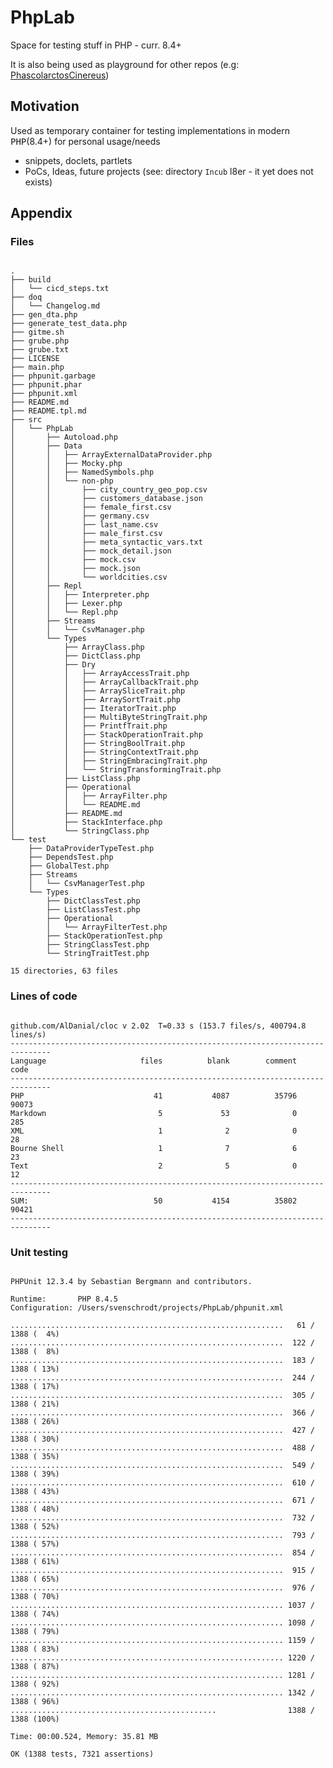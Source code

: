 # PhpLab
Space for testing stuff in PHP - curr. 8.4+

It is also being used as playground for other repos (e.g: [PhascolarctosCinereus](https://github.com/SchrodtSven/PhascolarctosCinereus))
## Motivation 

Used as temporary container for testing implementations in modern <kbd>PHP</kbd>(8.4+) for personal usage/needs

- snippets, doclets, partlets
- PoCs, Ideas, future projects (see: directory ```Incub``` l8er - it yet does not exists)


## Appendix
### Files
<pre><code>
.
├── build
│   └── cicd_steps.txt
├── doq
│   └── Changelog.md
├── gen_dta.php
├── generate_test_data.php
├── gitme.sh
├── grube.php
├── grube.txt
├── LICENSE
├── main.php
├── phpunit.garbage
├── phpunit.phar
├── phpunit.xml
├── README.md
├── README.tpl.md
├── src
│   └── PhpLab
│       ├── Autoload.php
│       ├── Data
│       │   ├── ArrayExternalDataProvider.php
│       │   ├── Mocky.php
│       │   ├── NamedSymbols.php
│       │   └── non-php
│       │       ├── city_country_geo_pop.csv
│       │       ├── customers_database.json
│       │       ├── female_first.csv
│       │       ├── germany.csv
│       │       ├── last_name.csv
│       │       ├── male_first.csv
│       │       ├── meta_syntactic_vars.txt
│       │       ├── mock_detail.json
│       │       ├── mock.csv
│       │       ├── mock.json
│       │       └── worldcities.csv
│       ├── Repl
│       │   ├── Interpreter.php
│       │   ├── Lexer.php
│       │   └── Repl.php
│       ├── Streams
│       │   └── CsvManager.php
│       └── Types
│           ├── ArrayClass.php
│           ├── DictClass.php
│           ├── Dry
│           │   ├── ArrayAccessTrait.php
│           │   ├── ArrayCallbackTrait.php
│           │   ├── ArraySliceTrait.php
│           │   ├── ArraySortTrait.php
│           │   ├── IteratorTrait.php
│           │   ├── MultiByteStringTrait.php
│           │   ├── PrintfTrait.php
│           │   ├── StackOperationTrait.php
│           │   ├── StringBoolTrait.php
│           │   ├── StringContextTrait.php
│           │   ├── StringEmbracingTrait.php
│           │   └── StringTransformingTrait.php
│           ├── ListClass.php
│           ├── Operational
│           │   ├── ArrayFilter.php
│           │   └── README.md
│           ├── README.md
│           ├── StackInterface.php
│           └── StringClass.php
└── test
    ├── DataProviderTypeTest.php
    ├── DependsTest.php
    ├── GlobalTest.php
    ├── Streams
    │   └── CsvManagerTest.php
    └── Types
        ├── DictClassTest.php
        ├── ListClassTest.php
        ├── Operational
        │   └── ArrayFilterTest.php
        ├── StackOperationTest.php
        ├── StringClassTest.php
        └── StringTraitTest.php

15 directories, 63 files
</code></pre>
### Lines of code
<pre><code>
github.com/AlDanial/cloc v 2.02  T=0.33 s (153.7 files/s, 400794.8 lines/s)
-------------------------------------------------------------------------------
Language                     files          blank        comment           code
-------------------------------------------------------------------------------
PHP                             41           4087          35796          90073
Markdown                         5             53              0            285
XML                              1              2              0             28
Bourne Shell                     1              7              6             23
Text                             2              5              0             12
-------------------------------------------------------------------------------
SUM:                            50           4154          35802          90421
-------------------------------------------------------------------------------
</code></pre>
### Unit testing
<pre><code>
PHPUnit 12.3.4 by Sebastian Bergmann and contributors.

Runtime:       PHP 8.4.5
Configuration: /Users/svenschrodt/projects/PhpLab/phpunit.xml

.............................................................   61 / 1388 (  4%)
.............................................................  122 / 1388 (  8%)
.............................................................  183 / 1388 ( 13%)
.............................................................  244 / 1388 ( 17%)
.............................................................  305 / 1388 ( 21%)
.............................................................  366 / 1388 ( 26%)
.............................................................  427 / 1388 ( 30%)
.............................................................  488 / 1388 ( 35%)
.............................................................  549 / 1388 ( 39%)
.............................................................  610 / 1388 ( 43%)
.............................................................  671 / 1388 ( 48%)
.............................................................  732 / 1388 ( 52%)
.............................................................  793 / 1388 ( 57%)
.............................................................  854 / 1388 ( 61%)
.............................................................  915 / 1388 ( 65%)
.............................................................  976 / 1388 ( 70%)
............................................................. 1037 / 1388 ( 74%)
............................................................. 1098 / 1388 ( 79%)
............................................................. 1159 / 1388 ( 83%)
............................................................. 1220 / 1388 ( 87%)
............................................................. 1281 / 1388 ( 92%)
............................................................. 1342 / 1388 ( 96%)
..............................................                1388 / 1388 (100%)

Time: 00:00.524, Memory: 35.81 MB

OK (1388 tests, 7321 assertions)
</code>
</pre>
